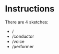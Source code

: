 Instructions
=========================

There are 4 sketches:
* /
* /conductor
* /voice
* /performer
